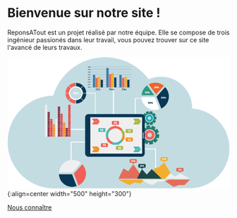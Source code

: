 <head>
  <meta charset="utf-8" />
  <title>RéponsAtout</title>
</head>


# Bienvenue sur notre site !

ReponsATout est un projet réalisé par notre équipe. Elle se compose de trois ingénieur passionés dans leur travail, vous pouvez trouver sur ce site l'avancé de leurs travaux.

![Banner](./assets/Images/page_p.png){:align=center width="500" height="300"}



<a href="https://github.com/Eva-Joly/ReponsAtout" class="btn">Nous connaître</a>
